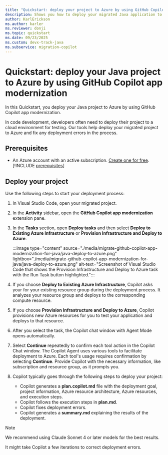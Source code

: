 ```yaml
---
title: "Quickstart: deploy your project to Azure by using GitHub Copilot App Modernization"
description: Shows you how to deploy your migrated Java application to Azure.
author: KarlErickson
ms.author: karler
ms.reviewer: donji
ms.topic: quickstart
ms.date: 09/23/2025
ms.custom: devx-track-java
ms.subservice: migration-copilot
---
```


# Quickstart: deploy your Java project to Azure by using GitHub Copilot app modernization

In this Quickstart, you deploy your Java project to Azure by using GitHub Copilot app modernization.

In code development, developers often need to deploy their project to a cloud environment for testing. Our tools help deploy your migrated project to Azure and fix any deployment errors in the process.

## Prerequisites

- An Azure account with an active subscription. [Create one for free](https://azure.microsoft.com/free/).
[!INCLUDE [prerequisites](includes/migrate-github-copilot-app-modernization-for-java-quickstart-prerequisites.md)]

## Deploy your project

Use the following steps to start your deployment process:

1. In Visual Studio Code, open your migrated project.

1. In the **Activity** sidebar, open the **GitHub Copilot app modernization** extension pane.

1. In the **Tasks** section, open **Deploy tasks** and then select **Deploy to Existing Azure Infrastructure** or **Provision Infrastructure and Deploy to Azure**.

   :::image type="content" source="./media/migrate-github-copilot-app-modernization-for-java/java-deploy-to-azure.png" lightbox="./media/migrate-github-copilot-app-modernization-for-java/java-deploy-to-azure.png" alt-text="Screenshot of Visual Studio Code that shows the Provision Infrastructure and Deploy to Azure task with the Run Task button highlighted.":::

1. If you choose **Deploy to Existing Azure Infrastructure**, Copilot asks your for your existing resource group during the deployment process. It analyzes your resource group and deploys to the corresponding compute resource.

1. If you choose **Provision Infrastructure and Deploy to Azure**, Copilot provisions new Azure resources for you to test your application and deploys to that resource.

1. After you select the task, the Copilot chat window with Agent Mode opens automatically.

1. Select **Continue** repeatedly to confirm each tool action in the Copilot Chat window. The Copilot Agent uses various tools to facilitate deployment to Azure. Each tool's usage requires confirmation by selecting **Continue**. Provide Copilot with the necessary information, like subscription and resource group, as it prompts you.

1. Copilot typically goes through the following steps to deploy your project:

   - Copilot generates a **plan.copilot.md** file with the deployment goal, project information, Azure resource architecture, Azure resources, and execution steps.
   - Copilot follows the execution steps in **plan.md**.
   - Copilot fixes deployment errors.
   - Copilot generates a **summary.md** explaining the results of the deployment.

> [!NOTE]
> We recommend using Claude Sonnet 4 or later models for the best results.
>
> It might take Copilot a few iterations to correct deployment errors.
